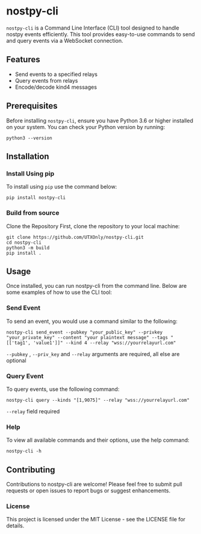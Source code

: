 # nostpy-cli

`nostpy-cli` is a Command Line Interface (CLI) tool designed to handle nostpy events efficiently. This tool provides easy-to-use commands to send and query events via a WebSocket connection.

## Features

- Send events to a specified relays
- Query events from relays
- Encode/decode kind4 messages

## Prerequisites

Before installing `nostpy-cli`, ensure you have Python 3.6 or higher installed on your system. You can check your Python version by running:

```
python3 --version
```
## Installation

### Install Using pip
To install using `pip` use the command below:
```
pip install nostpy-cli
```

### Build from source
Clone the Repository
First, clone the repository to your local machine:

```
git clone https://github.com/UTXOnly/nostpy-cli.git
cd nostpy-cli
python3 -m build
pip install .
```



## Usage
Once installed, you can run nostpy-cli from the command line. Below are some examples of how to use the CLI tool:

### Send Event
To send an event, you would use a command similar to the following:

```
nostpy-cli send_event --pubkey "your_public_key" --privkey "your_private_key" --content "your plaintext message" --tags "[['tag1', 'value1']]" --kind 4 --relay "wss://yourrelayurl.com"
```
`--pubkey` , `--priv_key` and `--relay` arguments are required, all else are optional

### Query Event
To query events, use the following command:

```
nostpy-cli query --kinds "[1,9075]" --relay "wss://yourrelayurl.com"
```
`--relay` field required
### Help
To view all available commands and their options, use the help command:

```
nostpy-cli -h
```
## Contributing
Contributions to nostpy-cli are welcome! Please feel free to submit pull requests or open issues to report bugs or suggest enhancements.

### License
This project is licensed under the MIT License - see the LICENSE file for details.
